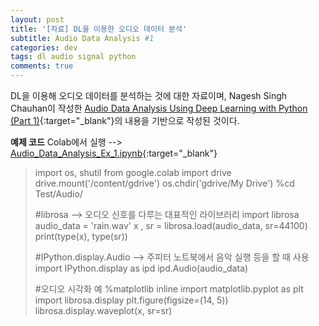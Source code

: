 ```yaml
---
layout: post
title: '[자료] DL을 이용한 오디오 데이터 분석'
subtitle: Audio Data Analysis #1
categories: dev
tags: dl audio signal python
comments: true
---
```

DL을 이용해 오디오 데이터를 분석하는 것에 대한 자료이며, Nagesh Singh Chauhan이 작성한 [Audio Data Analysis Using Deep Learning with Python (Part 1)](https://www.kdnuggets.com/2020/02/audio-data-analysis-deep-learning-python-part-1.html){:target="_blank"}의 내용을 기반으로 작성된 것이다.

**예제 코드** Colab에서 실행 --> [Audio_Data_Analysis_Ex_1.ipynb](https://colab.research.google.com/github/AIWithDaddy/AIWithDaddy.github.io/blob/master/code/Audio_Data_Analysis_Ex_1.ipynb){:target="_blank"}

> import os, shutil
> from google.colab import drive
> drive.mount('/content/gdrive')
> os.chdir('gdrive/My Drive')
> %cd Test/Audio/
>
> #librosa --> 오디오 신호를 다루는 대표적인 라이브러리
> import librosa
> audio_data = 'rain.wav'
> x , sr = librosa.load(audio_data, sr=44100)
> print(type(x), type(sr))
>
> #IPython.display.Audio --> 주피터 노트북에서 음악 실행 등을 할 때 사용
> import IPython.display as ipd
> ipd.Audio(audio_data)
>
> #오디오 시각화 예
> %matplotlib inline
> import matplotlib.pyplot as plt
> import librosa.display
> plt.figure(figsize=(14, 5))
> librosa.display.waveplot(x, sr=sr)


